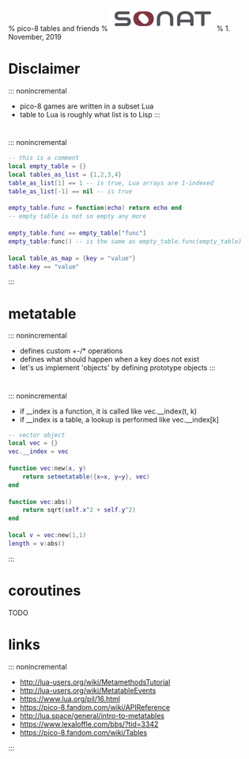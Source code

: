 % pico-8 tables and friends
% ![image](./sonat.png)
% 1. November, 2019

# Disclaimer
::: nonincremental
- pico-8 games are written in a subset Lua
- table to Lua is roughly what list is to Lisp
:::

#
::: nonincremental
```{.lua .numberLines}
-- this is a comment
local empty_table = {}
local tables_as_list = {1,2,3,4}
table_as_list[1] == 1 -- is true, Lua arrays are 1-indexed
table_as_list[-1] == nil -- is true

empty_table.func = function(echo) return echo end
-- empty table is not so empty any more

empty_table.func == empty_table["func"]
empty_table:func() -- is the same as empty_table.func(empty_table)

local table_as_map = {key = "value"}
table.key == "value"
```

:::

# metatable
::: nonincremental
- defines custom +-/*[]() operations
- defines what should happen when a key does not exist
- let's us implement 'objects' by defining prototype objects
:::

#
::: nonincremental
- if __index is a function, it is called like vec.__index(t, k)
- if __index is a table, a lookup is performed like vec.__index[k]
```{.lua .numberLines}
-- vector object
local vec = {}
vec.__index = vec

function vec:new(x, y)
    return setmetatable({x=x, y=y}, vec)
end

function vec:abs()
    return sqrt(self.x^2 + self.y^2)
end

local v = vec:new(1,1)
length = v:abs()

```

:::

# coroutines

TODO

# links
::: nonincremental
- <http://lua-users.org/wiki/MetamethodsTutorial>
- <http://lua-users.org/wiki/MetatableEvents>
- <https://www.lua.org/pil/16.html>
- <https://pico-8.fandom.com/wiki/APIReference>
- <http://lua.space/general/intro-to-metatables>
- <https://www.lexaloffle.com/bbs/?tid=3342>
- <https://pico-8.fandom.com/wiki/Tables>

:::

